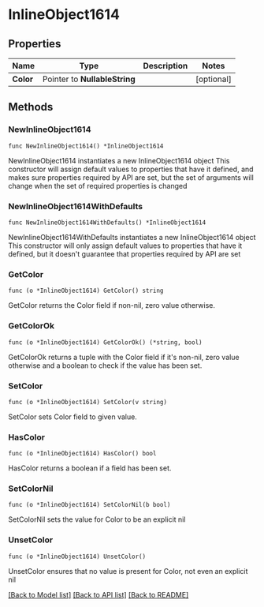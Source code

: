 # InlineObject1614

## Properties

Name | Type | Description | Notes
------------ | ------------- | ------------- | -------------
**Color** | Pointer to **NullableString** |  | [optional] 

## Methods

### NewInlineObject1614

`func NewInlineObject1614() *InlineObject1614`

NewInlineObject1614 instantiates a new InlineObject1614 object
This constructor will assign default values to properties that have it defined,
and makes sure properties required by API are set, but the set of arguments
will change when the set of required properties is changed

### NewInlineObject1614WithDefaults

`func NewInlineObject1614WithDefaults() *InlineObject1614`

NewInlineObject1614WithDefaults instantiates a new InlineObject1614 object
This constructor will only assign default values to properties that have it defined,
but it doesn't guarantee that properties required by API are set

### GetColor

`func (o *InlineObject1614) GetColor() string`

GetColor returns the Color field if non-nil, zero value otherwise.

### GetColorOk

`func (o *InlineObject1614) GetColorOk() (*string, bool)`

GetColorOk returns a tuple with the Color field if it's non-nil, zero value otherwise
and a boolean to check if the value has been set.

### SetColor

`func (o *InlineObject1614) SetColor(v string)`

SetColor sets Color field to given value.

### HasColor

`func (o *InlineObject1614) HasColor() bool`

HasColor returns a boolean if a field has been set.

### SetColorNil

`func (o *InlineObject1614) SetColorNil(b bool)`

 SetColorNil sets the value for Color to be an explicit nil

### UnsetColor
`func (o *InlineObject1614) UnsetColor()`

UnsetColor ensures that no value is present for Color, not even an explicit nil

[[Back to Model list]](../README.md#documentation-for-models) [[Back to API list]](../README.md#documentation-for-api-endpoints) [[Back to README]](../README.md)


